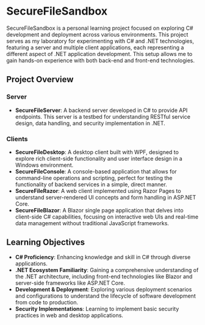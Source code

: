 # SecureFileSandbox

SecureFileSandbox is a personal learning project focused on exploring C# development and deployment across various environments. This project serves as my laboratory for experimenting with C# and .NET technologies, featuring a server and multiple client applications, each representing a different aspect of .NET application development. This setup allows me to gain hands-on experience with both back-end and front-end technologies.

## Project Overview

### Server
- **SecureFileServer**: A backend server developed in C# to provide API endpoints. This server is a testbed for understanding RESTful service design, data handling, and security implementation in .NET.

### Clients
- **SecureFileDesktop**: A desktop client built with WPF, designed to explore rich client-side functionality and user interface design in a Windows environment.
- **SecureFileConsole**: A console-based application that allows for command-line operations and scripting, perfect for testing the functionality of backend services in a simple, direct manner.
- **SecureFileRazor**: A web client implemented using Razor Pages to understand server-rendered UI concepts and form handling in ASP.NET Core.
- **SecureFileBlazor**: A Blazor single page application that delves into client-side C# capabilities, focusing on interactive web UIs and real-time data management without traditional JavaScript frameworks.

## Learning Objectives

- **C# Proficiency**: Enhancing knowledge and skill in C# through diverse applications.
- **.NET Ecosystem Familiarity**: Gaining a comprehensive understanding of the .NET architecture, including front-end technologies like Blazor and server-side frameworks like ASP.NET Core.
- **Development & Deployment**: Exploring various deployment scenarios and configurations to understand the lifecycle of software development from code to production.
- **Security Implementations**: Learning to implement basic security practices in web and desktop applications.
